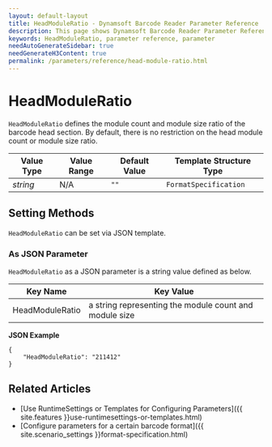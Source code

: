 ```yaml
---
layout: default-layout
title: HeadModuleRatio - Dynamsoft Barcode Reader Parameter Reference
description: This page shows Dynamsoft Barcode Reader Parameter Reference for HeadModuleRatio.
keywords: HeadModuleRatio, parameter reference, parameter
needAutoGenerateSidebar: true
needGenerateH3Content: true
permalink: /parameters/reference/head-module-ratio.html
---
```



# HeadModuleRatio 

`HeadModuleRatio` defines the module count and module size ratio of the barcode head section. By default, there is no restriction on the head module count or module size ratio.

| Value Type | Value Range | Default Value | Template Structure Type |
| ---------- | ----------- | ------------- | ----------------------- |
| *string* | N/A | `""` | `FormatSpecification` |
    
## Setting Methods
`HeadModuleRatio` can be set via JSON template.

### As JSON Parameter
`HeadModuleRatio` as a JSON parameter is a string value defined as below.   

| Key Name | Key Value |
| -------- | --------- |
| HeadModuleRatio | a string representing the module count and module size |


**JSON Example**   
```
{
    "HeadModuleRatio": "211412"
}
```


<!--
## Impacts on Performance
### Speed
`HeadModuleRatio` has no influence on the Speed.

### Read Rate
Setting `HeadModuleRatio` to an appropriate value when detecting non-standard barcode may improve the Read Rate. 

### Accuracy
Setting `HeadModuleRatio` to an appropriate value when detecting non-standard barcode may improve the Accuracy.

-->
## Related Articles
- [Use RuntimeSettings or Templates for Configuring Parameters]({{ site.features }}use-runtimesettings-or-templates.html)
- [Configure parameters for a certain barcode format]({{ site.scenario_settings }}format-specification.html)
